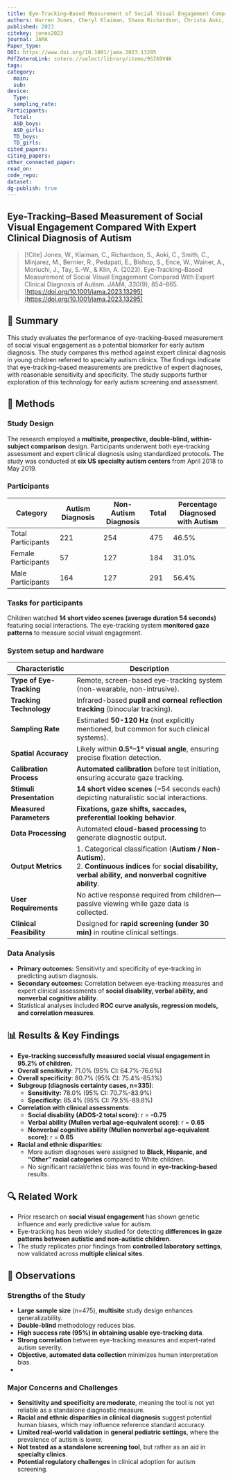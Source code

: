 ```yaml
---
title: Eye-Tracking–Based Measurement of Social Visual Engagement Compared With Expert Clinical Diagnosis of Autism
authors: Warren Jones, Cheryl Klaiman, Shana Richardson, Christa Aoki, Christopher Smith, Mendy Minjarez, Raphael Bernier, Ernest Pedapati, Somer Bishop, Whitney Ence, Allison Wainer, Jennifer Moriuchi, Sew-Wah Tay, Ami Klin
published: 2023
citekey: jones2023
journal: JAMA
Paper_type: 
DOI: https://www.doi.org/10.1001/jama.2023.13295
PdfZoteroLink: zotero://select/library/items/9SI69V4K
tags: 
category:
  main: 
  sub: 
device:
  Type: 
  sampling_rate: 
Participants:
  Total: 
  ASD_boys: 
  ASD_girls: 
  TD_boys: 
  TD_girls: 
cited_papers: 
citing_papers: 
other_connected_paper: 
read_on: 
code_repo: 
dataset: 
dg-publish: true
---
```


## Eye-Tracking–Based Measurement of Social Visual Engagement Compared With Expert Clinical Diagnosis of Autism

> [!Cite]
> Jones, W., Klaiman, C., Richardson, S., Aoki, C., Smith, C., Minjarez, M., Bernier, R., Pedapati, E., Bishop, S., Ence, W., Wainer, A., Moriuchi, J., Tay, S.-W., & Klin, A. (2023). Eye-Tracking–Based Measurement of Social Visual Engagement Compared With Expert Clinical Diagnosis of Autism. _JAMA_, _330_(9), 854–865. [https://doi.org/10.1001/jama.2023.13295](https://doi.org/10.1001/jama.2023.13295)

## 📌 Summary
This study evaluates the performance of eye-tracking–based measurement of social visual engagement as a potential biomarker for early autism diagnosis. The study compares this method against expert clinical diagnosis in young children referred to specialty autism clinics. The findings indicate that eye-tracking–based measurements are predictive of expert diagnoses, with reasonable sensitivity and specificity. The study supports further exploration of this technology for early autism screening and assessment.

## 🔬 Methods 


### Study Design
The research employed a **multisite, prospective, double-blind, within-subject comparison** design. Participants underwent both eye-tracking assessment and expert clinical diagnosis using standardized protocols. The study was conducted at **six US specialty autism centers** from April 2018 to May 2019.


### Participants

| Category              | Autism Diagnosis | Non-Autism Diagnosis | Total | Percentage Diagnosed with Autism |
|-----------------------|-----------------|----------------------|-------|----------------------------------|
| Total Participants   | 221             | 254                  | 475   | 46.5%                            |
| Female Participants  | 57              | 127                  | 184   | 31.0%                            |
| Male Participants    | 164             | 127                  | 291   | 56.4%                            |


### Tasks for participants
Children watched **14 short video scenes (average duration 54 seconds)** featuring social interactions. The eye-tracking system **monitored gaze patterns** to measure social visual engagement.
### System setup and hardware

|**Characteristic**|**Description**|
|---|---|
|**Type of Eye-Tracking**|Remote, screen-based eye-tracking system (non-wearable, non-intrusive).|
|**Tracking Technology**|Infrared-based **pupil and corneal reflection tracking** (binocular tracking).|
|**Sampling Rate**|Estimated **50-120 Hz** (not explicitly mentioned, but common for such clinical systems).|
|**Spatial Accuracy**|Likely within **0.5°–1° visual angle**, ensuring precise fixation detection.|
|**Calibration Process**|**Automated calibration** before test initiation, ensuring accurate gaze tracking.|
|**Stimuli Presentation**|**14 short video scenes** (~54 seconds each) depicting naturalistic social interactions.|
|**Measured Parameters**|**Fixations, gaze shifts, saccades, preferential looking behavior**.|
|**Data Processing**|Automated **cloud-based processing** to generate diagnostic output.|
|**Output Metrics**|1. Categorical classification (**Autism / Non-Autism**).  <br>2. **Continuous indices** for **social disability, verbal ability, and nonverbal cognitive ability**.|
|**User Requirements**|No active response required from children—passive viewing while gaze data is collected.|
|**Clinical Feasibility**|Designed for **rapid screening (under 30 min)** in routine clinical settings.|

### Data Analysis

-  **Primary outcomes:** Sensitivity and specificity of eye-tracking in predicting autism diagnosis.
- **Secondary outcomes:** Correlation between eye-tracking measures and expert clinical assessments of **social disability, verbal ability, and nonverbal cognitive ability**.
- Statistical analyses included **ROC curve analysis, regression models, and correlation measures**.

## 📊 Results & Key Findings 

- **Eye-tracking successfully measured social visual engagement in 95.2% of children.**
- **Overall sensitivity**: 71.0% (95% CI: 64.7%-76.6%)
- **Overall specificity**: 80.7% (95% CI: 75.4%-85.1%)
- **Subgroup (diagnosis certainty cases, n=335)**:
    - **Sensitivity:** 78.0% (95% CI: 70.7%-83.9%)
    - **Specificity:** 85.4% (95% CI: 79.5%-89.8%)
- **Correlation with clinical assessments**:
    - **Social disability (ADOS-2 total score)**: r = **-0.75**
    - **Verbal ability (Mullen verbal age-equivalent score)**: r = **0.65**
    - **Nonverbal cognitive ability (Mullen nonverbal age-equivalent score)**: r = **0.65**
- **Racial and ethnic disparities**:
    - More autism diagnoses were assigned to **Black, Hispanic, and “Other” racial categories** compared to White children.
    - No significant racial/ethnic bias was found in **eye-tracking-based** results.

## 🔍 Related Work 

- Prior research on **social visual engagement** has shown genetic influence and early predictive value for autism.
- Eye-tracking has been widely studied for detecting **differences in gaze patterns between autistic and non-autistic children**.
- The study replicates prior findings from **controlled laboratory settings**, now validated across **multiple clinical sites**.


## 📝 Observations

### Strengths of the Study
- **Large sample size** (n=475), **multisite** study design enhances generalizability.
- **Double-blind** methodology reduces bias.
- **High success rate (95%) in obtaining usable eye-tracking data**.
- **Strong correlation** between eye-tracking measures and expert-rated autism severity.
- **Objective, automated data collection** minimizes human interpretation bias.
- 
### Major Concerns and Challenges

- **Sensitivity and specificity are moderate**, meaning the tool is not yet reliable as a standalone diagnostic measure.
- **Racial and ethnic disparities in clinical diagnosis** suggest potential human biases, which may influence reference standard accuracy.
- **Limited real-world validation** in **general pediatric settings**, where the prevalence of autism is lower.
- **Not tested as a standalone screening tool**, but rather as an aid in **specialty clinics**.
- **Potential regulatory challenges** in clinical adoption for autism screening.